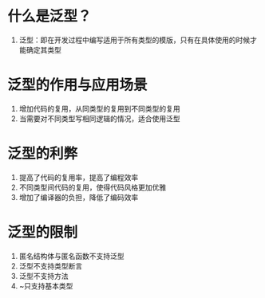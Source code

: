 # 什么是泛型？
1. 泛型：即在开发过程中编写适用于所有类型的模版，只有在具体使用的时候才能确定其类型

# 泛型的作用与应用场景
1. 增加代码的复用，从同类型的复用到不同类型的复用
2. 当需要对不同类型写相同逻辑的情况，适合使用泛型

# 泛型的利弊
1. 提高了代码的复用率，提高了编程效率
2. 不同类型间代码的复用，使得代码风格更加优雅
3. 增加了编译器的负担，降低了编码效率

# 泛型的限制
1. 匿名结构体与匿名函数不支持泛型
2. 泛型不支持类型断言
3. 泛型不支持方法
4. ~只支持基本类型
